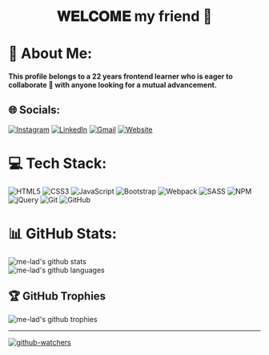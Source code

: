 <div align="center">

# 𝐖𝐄𝐋𝐂𝐎𝐌𝐄 my friend 🤗

</div>

# 📜 About Me:

#### This profile belongs to a 22 years frontend learner who is eager to collaborate 🤝 with anyone looking for a mutual advancement.

## 🌐 Socials:

[![Instagram][instagram-badge]](https://instagram.com/me.ilad_) [![LinkedIn][linkedin-badge]](https://linkedin.com/in/iesmaeili) [![Gmail][gmail-badge]](https://mresmaeili.me@gmail.com) [![Website][website-badge]](https://iesmaeili.ir)

# 💻 Tech Stack:

![HTML5][html-badge] ![CSS3][css-badge] ![JavaScript][js-badge] ![Bootstrap][bootstrap-badge] ![Webpack][webpack-badge] ![SASS][sass-badge] ![NPM][npm-badge] ![jQuery][jquery-badge] ![Git][git-badge] ![GitHub][github-badge]

# 📊 GitHub Stats:

![me-lad's github stats][github-stats]<br/>
![me-lad's github languages][language-stats]

## 🏆 GitHub Trophies

![me-lad's github trophies][github-trophies]

---

[![github-watchers][github-watchers]](https://visitcount.itsvg.in)

<!-- All links -->

[instagram-badge]: https://img.shields.io/badge/Instagram-%23E4405F.svg?logo=Instagram&logoColor=white
[linkedin-badge]: https://img.shields.io/badge/LinkedIn-%230077B5.svg?logo=linkedin&logoColor=white
[gmail-badge]: https://img.shields.io/badge/Gmail-red.svg?logo=Gmail&logoColor=white
[website-badge]: https://img.shields.io/badge/Website-000000.svg?logo=about.me&?&logoColor=white
[js-badge]: https://img.shields.io/badge/javascript-%23323330.svg?style=for-the-badge&logo=javascript&logoColor=%23F7DF1E
[css-badge]: https://img.shields.io/badge/css3-%231572B6.svg?style=for-the-badge&logo=css3&logoColor=white
[html-badge]: https://img.shields.io/badge/html5-%23E34F26.svg?style=for-the-badge&logo=html5&logoColor=white
[bootstrap-badge]: https://img.shields.io/badge/bootstrap-%238511FA.svg?style=for-the-badge&logo=bootstrap&logoColor=white
[webpack-badge]: https://img.shields.io/badge/webpack-%238DD6F9.svg?style=for-the-badge&logo=webpack&logoColor=black
[sass-badge]: https://img.shields.io/badge/SASS-hotpink.svg?style=for-the-badge&logo=SASS&logoColor=white
[npm-badge]: https://img.shields.io/badge/NPM-%23CB3837.svg?style=for-the-badge&logo=npm&logoColor=white
[jquery-badge]: https://img.shields.io/badge/jquery-%230769AD.svg?style=for-the-badge&logo=jquery&logoColor=white
[git-badge]: https://img.shields.io/badge/git-%23F05033.svg?style=for-the-badge&logo=git&logoColor=white
[github-badge]: https://img.shields.io/badge/github-%23121011.svg?style=for-the-badge&logo=github&logoColor=white
[github-stats]: https://github-readme-stats.vercel.app/api?username=me-lad&theme=blue-green
[language-stats]: https://github-readme-stats.vercel.app/api/top-langs/?username=me-lad&theme=dark&hide_border=false&include_all_commits=false&count_private=false&layout=compact
[github-trophies]: https://github-profile-trophy.vercel.app/?username=me-lad&theme=gruvbox&no-frame=false&no-bg=false&margin-w=4
[github-watchers]: https://visitcount.itsvg.in/api?id=me-lad&icon=5&color=8
